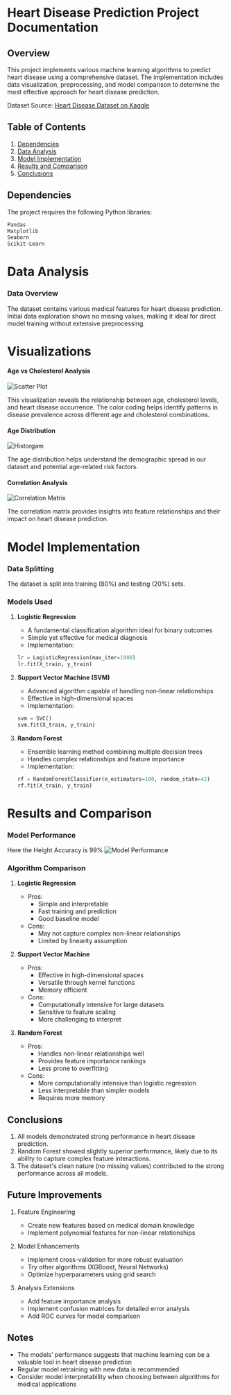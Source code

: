 # Heart Disease Prediction Project Documentation

## Overview
This project implements various machine learning algorithms to predict heart disease using a comprehensive dataset. The implementation includes data visualization, preprocessing, and model comparison to determine the most effective approach for heart disease prediction.

Dataset Source: [Heart Disease Dataset on Kaggle](https://www.kaggle.com/datasets/johnsmith88/heart-disease-dataset)

## Table of Contents
1. [Dependencies](#dependencies)
2. [Data Analysis](#data-analysis)
3. [Model Implementation](#model-implementation)
4. [Results and Comparison](#results-and-comparison)
5. [Conclusions](#conclusions)

## Dependencies
The project requires the following Python libraries:
```python
Pandas
Matplotlib
Seaborn
Scikit-Learn
```

# Data Analysis

### Data Overview
The dataset contains various medical features for heart disease prediction. Initial data exploration shows no missing values, making it ideal for direct model training without extensive preprocessing.

# Visualizations

#### Age vs Cholesterol Analysis

![Scatter Plot](Images/ScatterPlot.png)

This visualization reveals the relationship between age, cholesterol levels, and heart disease occurrence. The color coding helps identify patterns in disease prevalence across different age and cholesterol combinations.

#### Age Distribution

![Historgam](Images\Histogram.png)

The age distribution helps understand the demographic spread in our dataset and potential age-related risk factors.

#### Correlation Analysis

![Correlation Matrix](Images\CorrelationMatrix.png)

The correlation matrix provides insights into feature relationships and their impact on heart disease prediction.

# Model Implementation

### Data Splitting
The dataset is split into training (80%) and testing (20%) sets.

### Models Used

1. **Logistic Regression**
   - A fundamental classification algorithm ideal for binary outcomes
   - Simple yet effective for medical diagnosis
   - Implementation:
   ```python
   lr = LogisticRegression(max_iter=1000)
   lr.fit(X_train, y_train)
   ```

2. **Support Vector Machine (SVM)**
   - Advanced algorithm capable of handling non-linear relationships
   - Effective in high-dimensional spaces
   - Implementation:
   ```python
   svm = SVC()
   svm.fit(X_train, y_train)
   ```

3. **Random Forest**
   - Ensemble learning method combining multiple decision trees
   - Handles complex relationships and feature importance
   - Implementation:
   ```python
   rf = RandomForestClassifier(n_estimators=100, random_state=42)
   rf.fit(X_train, y_train)
   ```

# Results and Comparison

### Model Performance
Here the Height Accuracy is 99%
![Model Performance](Images\ModelPerformance.png)

### Algorithm Comparison

1. **Logistic Regression**
   - Pros:
     - Simple and interpretable
     - Fast training and prediction
     - Good baseline model
   - Cons:
     - May not capture complex non-linear relationships
     - Limited by linearity assumption

2. **Support Vector Machine**
   - Pros:
     - Effective in high-dimensional spaces
     - Versatile through kernel functions
     - Memory efficient
   - Cons:
     - Computationally intensive for large datasets
     - Sensitive to feature scaling
     - More challenging to interpret

3. **Random Forest**
   - Pros:
     - Handles non-linear relationships well
     - Provides feature importance rankings
     - Less prone to overfitting
   - Cons:
     - More computationally intensive than logistic regression
     - Less interpretable than simpler models
     - Requires more memory

## Conclusions

1. All models demonstrated strong performance in heart disease prediction.
2. Random Forest showed slightly superior performance, likely due to its ability to capture complex feature interactions.
3. The dataset's clean nature (no missing values) contributed to the strong performance across all models.

## Future Improvements

1. Feature Engineering
   - Create new features based on medical domain knowledge
   - Implement polynomial features for non-linear relationships

2. Model Enhancements
   - Implement cross-validation for more robust evaluation
   - Try other algorithms (XGBoost, Neural Networks)
   - Optimize hyperparameters using grid search

3. Analysis Extensions
   - Add feature importance analysis
   - Implement confusion matrices for detailed error analysis
   - Add ROC curves for model comparison

## Notes
- The models' performance suggests that machine learning can be a valuable tool in heart disease prediction
- Regular model retraining with new data is recommended
- Consider model interpretability when choosing between algorithms for medical applications
